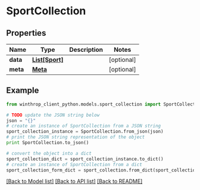 # SportCollection


## Properties
Name | Type | Description | Notes
------------ | ------------- | ------------- | -------------
**data** | [**List[Sport]**](Sport.md) |  | [optional] 
**meta** | [**Meta**](Meta.md) |  | [optional] 

## Example

```python
from winthrop_client_python.models.sport_collection import SportCollection

# TODO update the JSON string below
json = "{}"
# create an instance of SportCollection from a JSON string
sport_collection_instance = SportCollection.from_json(json)
# print the JSON string representation of the object
print SportCollection.to_json()

# convert the object into a dict
sport_collection_dict = sport_collection_instance.to_dict()
# create an instance of SportCollection from a dict
sport_collection_form_dict = sport_collection.from_dict(sport_collection_dict)
```
[[Back to Model list]](../README.md#documentation-for-models) [[Back to API list]](../README.md#documentation-for-api-endpoints) [[Back to README]](../README.md)


